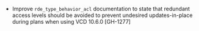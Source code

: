 * Improve `rde_type_behavior_acl` documentation to state that redundant access levels should be avoided to 
  prevent undesired updates-in-place during plans when using VCD 10.6.0 [GH-1277]